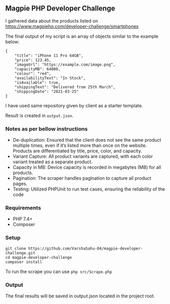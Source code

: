 ## Magpie PHP Developer Challenge

I gathered data about the products listed on https://www.magpiehq.com/developer-challenge/smartphones

The final output of my script is an array of objects similar to the example below:

```
{
    "title": "iPhone 11 Pro 64GB",
    "price": 123.45,
    "imageUrl": "https://example.com/image.png",
    "capacityMB": 64000,
    "colour": "red",
    "availabilityText": "In Stock",
    "isAvailable": true,
    "shippingText": "Delivered from 25th March",
    "shippingDate": "2021-03-25"
}

```

I have used same repository given by client as a starter template.

Result is created in `output.json`.

### Notes as per bellow instructions
* De-duplication: Ensured that the client does not see the same product multiple times, even if it’s listed more than once on the website. Products are differentiated by title, price, color, and capacity.
* Variant Capture: All product variants are captured, with each color variant treated as a separate product.
* Capacity in MB: Device capacity is recorded in megabytes (MB) for all products.
* Pagination: The scraper handles pagination to capture all product pages.
* Testing: Utilized PHPUnit to run test cases, ensuring the reliability of the code



### Requirements

* PHP 7.4+
* Composer

### Setup

```
git clone https://github.com/VarshaSahu-04/magpie-developer-challenge.git
cd magpie-developer-challenge
composer install
```

To run the scrape you can use `php src/Scrape.php`

### Output

The final results will be saved in output.json located in the project root.
